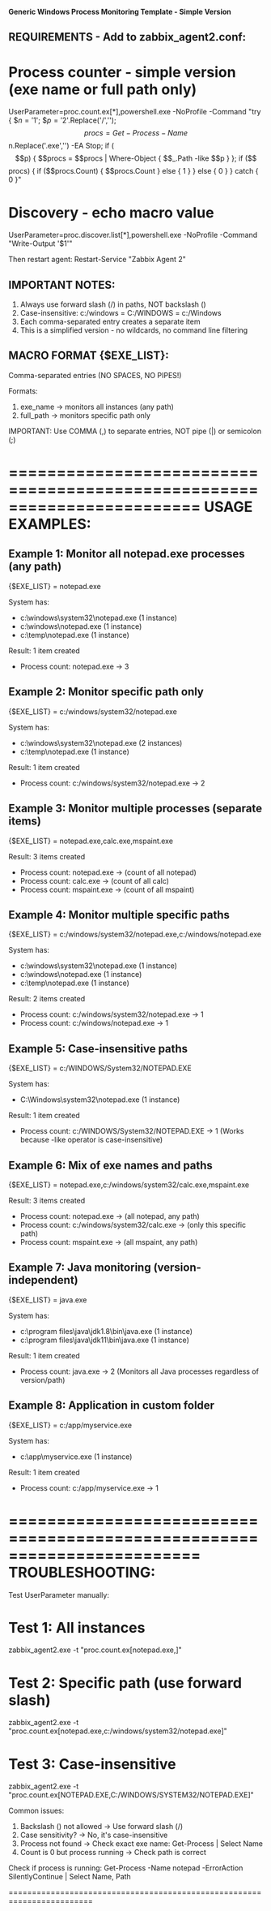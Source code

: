 **Generic Windows Process Monitoring Template - Simple Version**


REQUIREMENTS - Add to zabbix_agent2.conf:
-------------------------------------------------------
# Process counter - simple version (exe name or full path only)
UserParameter=proc.count.ex[*],powershell.exe -NoProfile -Command "try { $$n='$1'; $$p='$2'.Replace('/','\'); $$procs = Get-Process -Name $$n.Replace('.exe','') -EA Stop; if ($$p) { $$procs = $$procs | Where-Object { $$_.Path -like $$p } }; if ($$procs) { if ($$procs.Count) { $$procs.Count } else { 1 } } else { 0 } } catch { 0 }"

# Discovery - echo macro value
UserParameter=proc.discover.list[*],powershell.exe -NoProfile -Command "Write-Output '$1'"

Then restart agent: Restart-Service "Zabbix Agent 2"

IMPORTANT NOTES:
-------------------------------------------------------
1. Always use forward slash (/) in paths, NOT backslash (\)
2. Case-insensitive: c:/windows = C:/WINDOWS = c:/Windows
3. Each comma-separated entry creates a separate item
4. This is a simplified version - no wildcards, no command line filtering

MACRO FORMAT {$EXE_LIST}:
-------------------------------------------------------
Comma-separated entries (NO SPACES, NO PIPES!)

Formats:
1. exe_name      → monitors all instances (any path)
2. full_path     → monitors specific path only

IMPORTANT: Use COMMA (,) to separate entries, NOT pipe (|) or semicolon (;)

========================================================================
USAGE EXAMPLES:
========================================================================

Example 1: Monitor all notepad.exe processes (any path)
-------------------------------------------------------
{$EXE_LIST} = notepad.exe

System has:
- c:\windows\system32\notepad.exe (1 instance)
- c:\windows\notepad.exe (1 instance)
- c:\temp\notepad.exe (1 instance)

Result: 1 item created
- Process count: notepad.exe → 3


Example 2: Monitor specific path only
-------------------------------------------------------
{$EXE_LIST} = c:/windows/system32/notepad.exe

System has:
- c:\windows\system32\notepad.exe (2 instances)
- c:\temp\notepad.exe (1 instance)

Result: 1 item created
- Process count: c:/windows/system32/notepad.exe → 2


Example 3: Monitor multiple processes (separate items)
-------------------------------------------------------
{$EXE_LIST} = notepad.exe,calc.exe,mspaint.exe

Result: 3 items created
- Process count: notepad.exe → (count of all notepad)
- Process count: calc.exe → (count of all calc)
- Process count: mspaint.exe → (count of all mspaint)


Example 4: Monitor multiple specific paths
-------------------------------------------------------
{$EXE_LIST} = c:/windows/system32/notepad.exe,c:/windows/notepad.exe

System has:
- c:\windows\system32\notepad.exe (1 instance)
- c:\windows\notepad.exe (1 instance)
- c:\temp\notepad.exe (1 instance)

Result: 2 items created
- Process count: c:/windows/system32/notepad.exe → 1
- Process count: c:/windows/notepad.exe → 1


Example 5: Case-insensitive paths
-------------------------------------------------------
{$EXE_LIST} = c:/WINDOWS/System32/NOTEPAD.EXE

System has:
- C:\Windows\system32\notepad.exe (1 instance)

Result: 1 item created
- Process count: c:/WINDOWS/System32/NOTEPAD.EXE → 1
(Works because -like operator is case-insensitive)


Example 6: Mix of exe names and paths
-------------------------------------------------------
{$EXE_LIST} = notepad.exe,c:/windows/system32/calc.exe,mspaint.exe

Result: 3 items created
- Process count: notepad.exe → (all notepad, any path)
- Process count: c:/windows/system32/calc.exe → (only this specific path)
- Process count: mspaint.exe → (all mspaint, any path)


Example 7: Java monitoring (version-independent)
-------------------------------------------------------
{$EXE_LIST} = java.exe

System has:
- c:\program files\java\jdk1.8\bin\java.exe (1 instance)
- c:\program files\java\jdk11\bin\java.exe (1 instance)

Result: 1 item created
- Process count: java.exe → 2
(Monitors all Java processes regardless of version/path)


Example 8: Application in custom folder
-------------------------------------------------------
{$EXE_LIST} = c:/app/myservice.exe

System has:
- c:\app\myservice.exe (1 instance)

Result: 1 item created
- Process count: c:/app/myservice.exe → 1


========================================================================
TROUBLESHOOTING:
========================================================================

Test UserParameter manually:

# Test 1: All instances
zabbix_agent2.exe -t "proc.count.ex[notepad.exe,]"

# Test 2: Specific path (use forward slash)
zabbix_agent2.exe -t "proc.count.ex[notepad.exe,c:/windows/system32/notepad.exe]"

# Test 3: Case-insensitive
zabbix_agent2.exe -t "proc.count.ex[NOTEPAD.EXE,C:/WINDOWS/SYSTEM32/NOTEPAD.EXE]"

Common issues:
1. Backslash (\) not allowed → Use forward slash (/)
2. Case sensitivity? → No, it's case-insensitive
3. Process not found → Check exact exe name: Get-Process | Select Name
4. Count is 0 but process running → Check path is correct

Check if process is running:
Get-Process -Name notepad -ErrorAction SilentlyContinue | Select Name, Path

========================================================================
